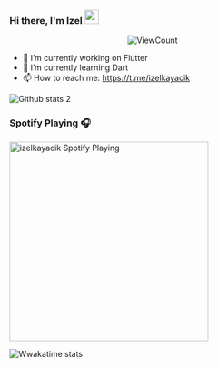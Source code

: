 ### Hi there, I'm Izel <a href="https://www.gautamkrishnar.com/"><img src="https://media.giphy.com/media/hvRJCLFzcasrR4ia7z/giphy.gif" width="25px"></a>
<p align="center">
        <img alt="ViewCount" src="https://views.whatilearened.today/views/github/izelkayacik/izelkayacik.svg" />
</p>



- 🔭 I’m currently working on Flutter
- 🌱 I’m currently learning Dart
- 📫 How to reach me: https://t.me/izelkayacik


![Github stats 2](https://github-readme-stats.vercel.app/api?username=izelkayacik&show_icons=true&theme=radical)

### Spotify Playing 🎧

[<img src="https://now-playing-iztuka.vercel.app/api/spotify-playing" alt="izelkayacik Spotify Playing" width="350" />](https://open.spotify.com/user/mzxzgpbbak3xh659fzllxl1iw?si=c4946f561f5d4b33)


![Wwakatime stats](https://github-readme-stats-taupe-two.vercel.app/api/wakatime?username=izelkayacik&hide_title=true&hide_border=true&langs_count=5)





